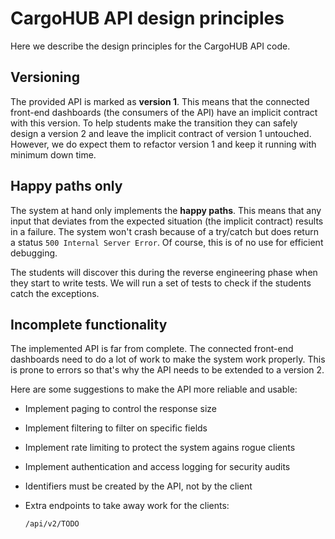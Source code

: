 # CargoHUB API design principles

Here we describe the design principles for the CargoHUB API code.

## Versioning

The provided API is marked as **version 1**. This means that the connected front-end dashboards (the consumers of the API) have an implicit contract with this version. To help students make the transition they can safely design a version 2 and leave the implicit contract of version 1 untouched. However, we do expect them to refactor version 1 and keep it running with minimum down time.

## Happy paths only

The system at hand only implements the **happy paths**. This means that any input that deviates from the expected situation (the implicit contract) results in a failure. The system won't crash because of a try/catch but does return a status `500 Internal Server Error`. Of course, this is of no use for efficient debugging.

The students will discover this during the reverse engineering phase when they start to write tests. We will run a set of tests to check if the students catch the exceptions.

## Incomplete functionality

The implemented API is far from complete. The connected front-end dashboards need to do a lot of work to make the system work properly. This is prone to errors so that's why the API needs to be extended to a version 2.

Here are some suggestions to make the API more reliable and usable:

- Implement paging to control the response size
- Implement filtering to filter on specific fields
- Implement rate limiting to protect the system agains rogue clients
- Implement authentication and access logging for security audits

- Identifiers must be created by the API, not by the client

- Extra endpoints to take away work for the clients:

    `/api/v2/TODO`
